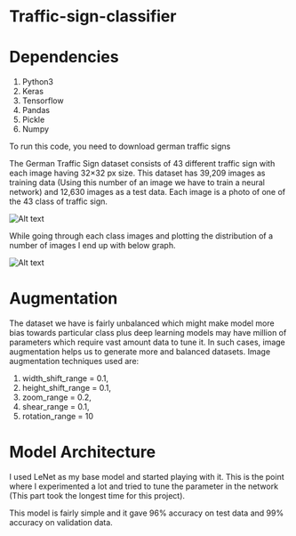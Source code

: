# Traffic-sign-classifier

# Dependencies
1. Python3
2. Keras
3. Tensorflow
4. Pandas
5. Pickle
6. Numpy

To run this code, you need to download german traffic signs

The German Traffic Sign dataset consists of 43 different traffic sign with each image having 32×32 px size. This dataset has 39,209 images as training data (Using this number of an image we have to train a neural network) and 12,630 images as a test data. Each image is a photo of one of the 43 class of traffic sign.

![Alt text](https://cdn-images-1.medium.com/max/800/1*Ij6RY6VlN-BzccVz__nqgg.png)

While going through each class images and plotting the distribution of a number of images I end up with below graph.

![Alt text](https://cdn-images-1.medium.com/max/800/1*mMigkDLgCsz3oENwoOdUOw.png)
# Augmentation
The dataset we have is fairly unbalanced which might make model more bias towards particular class plus deep learning models may have million of parameters which require vast amount data to tune it. In such cases, image augmentation helps us to generate more and balanced datasets.
Image augmentation techniques used are:
1. width_shift_range = 0.1,
2. height_shift_range = 0.1,
3. zoom_range = 0.2,
4. shear_range = 0.1,
5. rotation_range = 10

# Model Architecture
I used LeNet as my base model and started playing with it. This is the point where I experimented a lot and tried to tune the parameter in the network (This part took the longest time for this project).

This model is fairly simple and it gave 96% accuracy on test data and 99% accuracy on validation data. 
